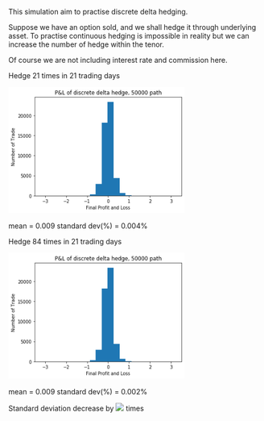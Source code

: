This simulation aim to practise discrete delta hedging.

Suppose we have an option sold, and we shall hedge it through underlying asset. To practise continuous hedging is impossible in reality but we can increase the number of hedge within the tenor.

Of course we are not including interest rate and commission here.

Hedge 21 times in 21 trading days

<img src="https://github.com/khorwei01/reinforcement/blob/master/image/21trial.png" width="350" height="250">

mean = 0.009
standard dev(%) = 0.004%

Hedge 84 times in 21 trading days

<img src="https://github.com/khorwei01/reinforcement/blob/master/image/21trial.png" width="350" height="250">

mean = 0.009
standard dev(%) = 0.002%

Standard deviation decrease by <img src="https://render.githubusercontent.com/render/math?math=\frac{1}{\frac{\sqrt 84}{\sqrt 21}}"> times
